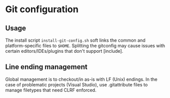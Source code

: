 Git configuration
=================

Usage
-----

The install script ```install-git-config.sh``` soft links the common and platform-specific files to ```$HOME```.
Splitting the gitconfig may cause issues with certain editors/IDEs/plugins that don't support [include].

Line ending management
----------------------

Global management is to checkout/in as-is with LF (Unix) endings. In the case of problematic 
projects (Visual Studio), use .gitattribute files to manage filetypes that need CLRF enforced.

